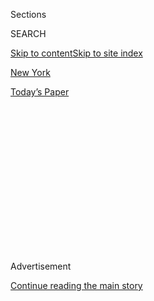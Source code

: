 <div id="app">

<div>

<div>

<div>

<div class="NYTAppHideMasthead css-1q2w90k e1suatyy0">

<div class="section css-ui9rw0 e1suatyy2">

<div class="css-eph4ug er09x8g0">

<div class="css-6n7j50">

</div>

<span class="css-1dv1kvn">Sections</span>

<div class="css-10488qs">

<span class="css-1dv1kvn">SEARCH</span>

</div>

[Skip to content](#site-content)[Skip to site index](#site-index)

</div>

<div id="masthead-section-label" class="css-1wr3we4 eaxe0e00">

[New
York](https://www.nytimes3xbfgragh.onion/section/nyregion)

</div>

<div class="css-10698na e1huz5gh0">

</div>

</div>

<div id="masthead-bar-one" class="section hasLinks css-15hmgas e1csuq9d3">

<div class="css-uqyvli e1csuq9d0">

</div>

<div class="css-1uqjmks e1csuq9d1">

</div>

<div class="css-9e9ivx">

[](https://myaccount.nytimes3xbfgragh.onion/auth/login?response_type=cookie&client_id=vi)

</div>

<div class="css-1bvtpon e1csuq9d2">

[Today’s
Paper](https://www.nytimes3xbfgragh.onion/section/todayspaper)

</div>

</div>

</div>

</div>

<div data-aria-hidden="false">

<div id="site-content" data-role="main">

<div>

<div class="css-1aor85t" style="opacity:0.000000001;z-index:-1;visibility:hidden">

<div class="css-1hqnpie">

<div class="css-epjblv">

<span class="css-17xtcya">[New
York](/section/nyregion)</span><span class="css-x15j1o">|</span><span class="css-fwqvlz">Judge
Whose Son Was Killed by Misogynistic Lawyer Speaks
Out</span>

</div>

<div class="css-k008qs">

<div class="css-1iwv8en">

<span class="css-18z7m18"></span>

<div>

</div>

</div>

<span class="css-1n6z4y">https://nyti.ms/3gp1WOp</span>

<div class="css-1705lsu">

<div class="css-4xjgmj">

<div class="css-4skfbu" data-role="toolbar" data-aria-label="Social Media Share buttons, Save button, and Comments Panel with current comment count" data-testid="share-tools">

  - 
  - 
  - 
  - 
    
    <div class="css-6n7j50">
    
    </div>

  - 
  - 

</div>

</div>

</div>

</div>

</div>

</div>

<div id="NYT_TOP_BANNER_REGION" class="css-13pd83m">

</div>

<div id="top-wrapper" class="css-1sy8kpn">

<div id="top-slug" class="css-l9onyx">

Advertisement

</div>

[Continue reading the main
story](#after-top)

<div class="ad top-wrapper" style="text-align:center;height:100%;display:block;min-height:250px">

<div id="top" class="place-ad" data-position="top" data-size-key="top">

</div>

</div>

<div id="after-top">

</div>

</div>

<div>

<div id="sponsor-wrapper" class="css-1hyfx7x">

<div id="sponsor-slug" class="css-19vbshk">

Supported by

</div>

[Continue reading the main
story](#after-sponsor)

<div id="sponsor" class="ad sponsor-wrapper" style="text-align:center;height:100%;display:block">

</div>

<div id="after-sponsor">

</div>

</div>

<div class="css-186x18t">

</div>

<div class="css-1vkm6nb ehdk2mb0">

# Judge Whose Son Was Killed by Misogynistic Lawyer Speaks Out

</div>

“Two weeks ago, my life as I knew it changed in an instant, and my
family will never be the same,” Judge Esther Salas said in a video
statement.

![<span class="css-16f3y1r e13ogyst0">Esther Salas, the federal judge
whose son was killed by a misogynistic lawyer two weeks ago, released a
videotaped
statement.</span><span class="css-cch8ym"><span class="css-1dv1kvn">Credit</span><span class="css-cnj6d5 e1z0qqy90" itemprop="copyrightHolder"><span class="css-1ly73wi e1tej78p0">Credit...</span><span>Rutgers
Law School, via Associated
Press</span></span></span>](https://static01.graylady3jvrrxbe.onion/images/2020/08/03/nyregion/03salas-1/merlin_175108872_f48b9331-2145-4010-8684-75c41c4a349b-videoSixteenByNineJumbo1600.jpg)

<div class="css-18e8msd">

<div class="css-vp77d3 epjyd6m0">

<div class="css-1baulvz">

By [<span class="css-1baulvz last-byline" itemprop="name">Tracey
Tully</span>](https://www.nytimes3xbfgragh.onion/by/tracey-tully)

</div>

</div>

  - 
    
    <div class="css-ld3wwf e16638kd2">
    
    Aug. 3,
    2020
    
    </div>

  - 
    
    <div class="css-4xjgmj">
    
    <div class="css-d8bdto" data-role="toolbar" data-aria-label="Social Media Share buttons, Save button, and Comments Panel with current comment count" data-testid="share-tools">
    
      - 
      - 
      - 
      - 
        
        <div class="css-6n7j50">
        
        </div>
    
      - 
      - 
    
    </div>
    
    </div>

</div>

</div>

<div class="section meteredContent css-1r7ky0e" name="articleBody" itemprop="articleBody">

<div class="css-1fanzo5 StoryBodyCompanionColumn">

<div class="css-53u6y8">

The federal judge whose son was killed by a misogynistic lawyer spoke
out Monday for the first time about the shooting, describing the horror
that unfolded as her only child ran to answer the door and a “madman”
opened fire.

The judge, Esther Salas, also issued a call for increased privacy
protections for federal judges, saying the death of her 20-year-old son,
Daniel, should not be in vain. Her husband, Mark Anderl, who was [shot
three
times](https://www.nytimes3xbfgragh.onion/2020/07/20/nyregion/esther-salas.html),
remains hospitalized.

“Two weeks ago, my life as I knew it changed in an instant, and my
family will never be the same,” Judge Salas said in her video statement.
“A madman, who I believe was targeting me because of my position as a
federal judge, came to my house.”

</div>

</div>

<div class="css-1fanzo5 StoryBodyCompanionColumn">

<div class="css-53u6y8">

She described a weekend celebration at their New Jersey home for
Daniel’s 20th birthday that included several of his friends from
Catholic University of America, who had stayed overnight.

</div>

</div>

<div class="css-cfo9c3">

</div>

<div class="css-1fanzo5 StoryBodyCompanionColumn">

<div class="css-53u6y8">

“The weekend was a glorious one,” Judge Salas added, choking back tears.
“It was filled with love, laughter and smiles.”

She and her son were in the basement talking when the doorbell rang.

“Daniel looked at me and said, ‘Who is that?’”

“And before I could say a word, he sprinted upstairs. Within seconds, I
heard the sound of bullets and someone screaming, ‘No\!’”

Daniel’s final act, she said, was to protect his father from the man she
described as a monster.

“He took the shooter’s first bullet directly to the chest,” she said.
“The monster then turned his attention to my husband and began to
shoot at my husband, one shot after another.”

</div>

</div>

<div class="css-1fanzo5 StoryBodyCompanionColumn">

<div class="css-53u6y8">

Judge Salas said the man, believed to have been [Roy Den
Hollander](https://www.nytimes3xbfgragh.onion/2020/07/25/nyregion/roy-den-hollander-esther-salas-list.html),
who later killed himself, was carrying a FedEx package — an apparent
ruse to coax the family to open the door.

Until that moment on July 19, it had been an otherwise routine Sunday:
Judge Salas and her husband went to church, and Daniel, who was about to
start his junior year in college, caught up on some sleep after his
friends left for the
weekend.

<div class="css-79elbk" data-testid="photoviewer-wrapper">

<div class="css-z3e15g" data-testid="photoviewer-wrapper-hidden">

</div>

<div class="css-1a48zt4 ehw59r15" data-testid="photoviewer-children">

<div class="css-zgakxe erfvjey0">

<span class="css-1ly73wi e1tej78p0">Image</span>

<div class="css-zjzyr8">

<div data-testid="lazyimage-container" style="height:438.22222222222223px">

</div>

</div>

</div>

<span class="css-16f3y1r e13ogyst0" data-aria-hidden="true">Roy Den
Hollander</span><span class="css-cnj6d5 e1z0qqy90" itemprop="copyrightHolder"><span class="css-1ly73wi e1tej78p0">Credit...</span><span>via
Agence France-Presse — Getty Images</span></span>

</div>

</div>

She said [Mr. Hollander had compiled a
dossier](https://www.nytimes3xbfgragh.onion/2020/07/26/nyregion/roy-den-hollander-judge.html)
on her and her family, including their address in North Brunswick, N.J.,
and the church they attended.

Days before, Mr. Den Hollander, 72, had traveled by train to San
Bernardino County, Calif., where he shot and killed a rival men’s rights
lawyer, [Marc E.
Angelucci](https://www.nytimes3xbfgragh.onion/2020/07/22/nyregion/roy-den-hollander-esther-salas.html),
at his home, the authorities said.

Hours after the shooting in New Jersey, the police found Mr. Den
Hollander’s body off a road in upstate New York with a single gunshot to
the head.

Mr. Den Hollander was a self-described “anti-feminist” with a record of
virulently misogynistic and hateful writing. He represented the most
extreme element of the men’s rights movement whose online discussions in
recent years have become increasingly menacing toward women.

</div>

</div>

<div class="css-1fanzo5 StoryBodyCompanionColumn">

<div class="css-53u6y8">

He was apparently angry at Judge Salas for not moving quickly enough on
a lawsuit he had brought challenging the constitutionality of the
male-only draft.

Judge Salas said she understood that judges’ decisions would be
scrutinized.

“We know that our job requires us to make tough calls, and sometimes
those calls can leave people angry and upset,” she said. “That comes
with the territory and we accept that.

“But what we cannot accept is when we are forced to live in fear for our
lives because personal information, like our home addresses, can be
easily obtained by anyone seeking to do us or our families harm.”

She called for a national conversation on ways to safeguard the privacy
of federal judges.

Judge Salas said it was a “complicated issue,” but urged those in power
to “do something to help my brothers and sisters on the bench.”

She specifically cited companies that sell personal details, which she
said “can be leveraged for nefarious purposes.”

Senator Robert Menendez of New Jersey, who recommended Judge Salas for
the federal bench, said he was drafting legislation with Senator Cory
Booker to keep personal information about federal judges outside of the
public domain.

“No parent should have to go through the devastating tragedy that she
has,” Mr. Menendez said of Judge Salas, who was appointed in 2011 after
being nominated for the lifetime position by President Barack Obama.

</div>

</div>

<div class="css-1fanzo5 StoryBodyCompanionColumn">

<div class="css-53u6y8">

“If a federal judge has to worry that his or her decisions at the end of
the day could cause a loss of the life of a loved one, then I’m not sure
how that full independence — even when one works hard to maintain it —
can ever be achieved,” Mr. Menendez said Monday during a [news
conference](https://www.facebookcorewwwi.onion/senatormenendez/videos/721816791697781)
on an unrelated topic. “No federal judge should have to worry about the
writs that they issue, the decisions that they make.”

After investigators found Mr. Den Hollander’s body, they discovered a
list in his rental car that named more than a dozen possible targets,
including Judge Salas and three other female judges. The list also
included the names of two oncologists; Mr. Den Hollander had told a
former rugby teammate that he was dying from a rare form of cancer.

His beliefs teetered between the views of self-proclaimed anti-feminists
and [men’s rights
activists](https://www.nytimes3xbfgragh.onion/2018/07/13/style/mens-rights-movement.html).
The final version of his autobiography, a 1,698-page manifesto, ended
with a vow to<span class="css-8l6xbc evw5hdy0"> </span>fight “feminazis”
until his last breath.

Mr. Den Hollander’s connection to Judge Salas and Mr. Angelucci involved
similar cases.

In 2015, Mr. Den Hollander brought a legal challenge to the male-only
military draft that was assigned to Judge Salas in Newark federal court.

Mr. Angelucci had filed a similar lawsuit in a different jurisdiction. A
federal court in Houston [ruled in Mr. Angelucci’s
favor](https://www.nytimes3xbfgragh.onion/2019/02/24/us/military-draft-men-unconstitutional.html)
in February 2019, angering Mr. Den Hollander, who complained in his
online writings that Judge Salas was moving too slowly.

Mr. Den Hollander also had a photo of New York State’s chief judge,
Janet M. DiFiore, in his car, according to her spokesman, Lucian
Chalfen.

A former federal judge in Manhattan, [Shira A.
Scheindlin](https://www.nytimes3xbfgragh.onion/2016/03/24/nyregion/shira-scheindlin-judge-behind-stop-and-frisk-ruling-will-step-down.html?searchResultPosition=2),
agreed that access to judges’ home addresses and phone numbers too often
puts them and their families at risk. She said she supported Judge
Salas’s call for greater safeguards at a time when private details are
often only a few computer clicks away.

</div>

</div>

<div class="css-1fanzo5 StoryBodyCompanionColumn">

<div class="css-53u6y8">

“It only takes one crazy person,” said Ms. Scheindlin, who resigned from
the federal bench in 2016.

In 2005, a Chicago [federal judge’s husband and
mother](https://www.nytimes3xbfgragh.onion/2005/03/11/us/electrician-says-in-suicide-note-that-he-killed-judges-family.html)
were killed at home by a delusional man whose lawsuit had been dismissed
by the judge, Joan Humphrey Lefkow. In 1988, a New York federal judge,
Richard J. Daronco, was [shot and
killed](https://www.nytimes3xbfgragh.onion/1988/05/22/nyregion/federal-judge-slain-by-a-gunman-in-westchester.html)
as he worked in the garden of his home in Pelham, N.Y. Both of the
killers later took their own lives.

Ms. Scheindlin recalled getting threatening telephone calls after she
issued a controversial ruling in 2013 rejecting New York City’s former
[stop-and-frisk
policy](https://www.nytimes3xbfgragh.onion/2013/08/13/nyregion/stop-and-frisk-practice-violated-rights-judge-rules.html),
which she had concluded was “indirect racial profiling.”

“This is getting to be a very serious problem,” Ms. Scheindlin said,
“and a very scary thing for judges.”

</div>

</div>

<div>

</div>

</div>

<div>

</div>

<div>

</div>

<div>

</div>

<div>

<div id="bottom-wrapper" class="css-1ede5it">

<div id="bottom-slug" class="css-l9onyx">

Advertisement

</div>

[Continue reading the main
story](#after-bottom)

<div id="bottom" class="ad bottom-wrapper" style="text-align:center;height:100%;display:block;min-height:90px">

</div>

<div id="after-bottom">

</div>

</div>

</div>

</div>

</div>

## Site Index

<div>

</div>

## Site Information Navigation

  - [© <span>2020</span> <span>The New York Times
    Company</span>](https://help.nytimes3xbfgragh.onion/hc/en-us/articles/115014792127-Copyright-notice)

<!-- end list -->

  - [NYTCo](https://www.nytco.com/)
  - [Contact
    Us](https://help.nytimes3xbfgragh.onion/hc/en-us/articles/115015385887-Contact-Us)
  - [Work with us](https://www.nytco.com/careers/)
  - [Advertise](https://nytmediakit.com/)
  - [T Brand Studio](http://www.tbrandstudio.com/)
  - [Your Ad
    Choices](https://www.nytimes3xbfgragh.onion/privacy/cookie-policy#how-do-i-manage-trackers)
  - [Privacy](https://www.nytimes3xbfgragh.onion/privacy)
  - [Terms of
    Service](https://help.nytimes3xbfgragh.onion/hc/en-us/articles/115014893428-Terms-of-service)
  - [Terms of
    Sale](https://help.nytimes3xbfgragh.onion/hc/en-us/articles/115014893968-Terms-of-sale)
  - [Site
    Map](https://spiderbites.nytimes3xbfgragh.onion)
  - [Help](https://help.nytimes3xbfgragh.onion/hc/en-us)
  - [Subscriptions](https://www.nytimes3xbfgragh.onion/subscription?campaignId=37WXW)

</div>

</div>

</div>

</div>
